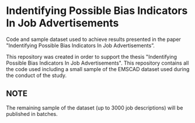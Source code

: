 # Indentifying Possible Bias Indicators In Job Advertisements
Code and sample dataset used to achieve results presented in the paper "Indentifying Possible Bias Indicators In Job Advertisements”.

This repository was created in order to support the thesis "Indentifying Possible Bias Indicators In Job Advertisements". 
This repository contains all the code used including a small sample of the EMSCAD dataset used during the conduct of the study.

## NOTE
The remaining sample of the dataset (up to 3000 job descriptions) will be published in batches.
